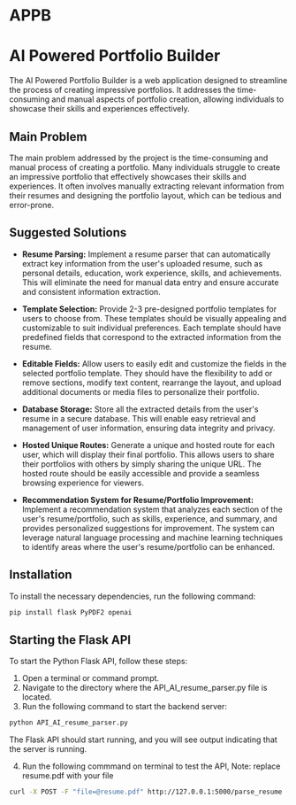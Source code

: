 # APPB
# AI Powered Portfolio Builder

The AI Powered Portfolio Builder is a web application designed to streamline the process of creating impressive portfolios. It addresses the time-consuming and manual aspects of portfolio creation, allowing individuals to showcase their skills and experiences effectively.

## Main Problem
The main problem addressed by the project is the time-consuming and manual process of creating a portfolio. Many individuals struggle to create an impressive portfolio that effectively showcases their skills and experiences. It often involves manually extracting relevant information from their resumes and designing the portfolio layout, which can be tedious and error-prone.

## Suggested Solutions
- **Resume Parsing:** Implement a resume parser that can automatically extract key information from the user's uploaded resume, such as personal details, education, work experience, skills, and achievements. This will eliminate the need for manual data entry and ensure accurate and consistent information extraction.

- **Template Selection:** Provide 2-3 pre-designed portfolio templates for users to choose from. These templates should be visually appealing and customizable to suit individual preferences. Each template should have predefined fields that correspond to the extracted information from the resume.

- **Editable Fields:** Allow users to easily edit and customize the fields in the selected portfolio template. They should have the flexibility to add or remove sections, modify text content, rearrange the layout, and upload additional documents or media files to personalize their portfolio.

- **Database Storage:** Store all the extracted details from the user's resume in a secure database. This will enable easy retrieval and management of user information, ensuring data integrity and privacy.

- **Hosted Unique Routes:** Generate a unique and hosted route for each user, which will display their final portfolio. This allows users to share their portfolios with others by simply sharing the unique URL. The hosted route should be easily accessible and provide a seamless browsing experience for viewers.

- **Recommendation System for Resume/Portfolio Improvement:** Implement a recommendation system that analyzes each section of the user's resume/portfolio, such as skills, experience, and summary, and provides personalized suggestions for improvement. The system can leverage natural language processing and machine learning techniques to identify areas where the user's resume/portfolio can be enhanced.

## Installation
To install the necessary dependencies, run the following command:

```bash
pip install flask PyPDF2 openai
```
## Starting the Flask API

To start the Python Flask API, follow these steps:

1. Open a terminal or command prompt.
2. Navigate to the directory where the API_AI_resume_parser.py file is located.
3. Run the following command to start the backend server:

```bash
python API_AI_resume_parser.py
```
The Flask API should start running, and you will see output indicating that the server is running.

4. Run the following commmand on terminal to test the API, Note: replace resume.pdf with your file

```bash
curl -X POST -F "file=@resume.pdf" http://127.0.0.1:5000/parse_resume
```


